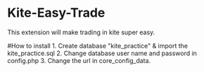 # Kite-Easy-Trade
This extension will make trading in kite super easy.

#How to install
    1. Create database "kite_practice" & import the kite_practice.sql
    2. Change database user name and password in config.php
    3. Change the url in core_config_data.